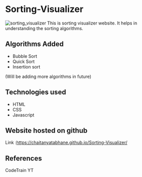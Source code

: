 # Sorting-Visualizer
![sorting_visualizer](https://user-images.githubusercontent.com/71386171/177007941-91557f67-f3ad-4a9f-9b5f-ccb931abfd81.png)
This is sorting visualizer website. It helps in understanding the sorting algorithms.

## Algorithms Added
- Bubble Sort
- Quick Sort
- Insertion sort

(Will be adding more algorithms in future)

## Technologies used
- HTML
- CSS
- Javascript

## Website hosted on github
Link :https://chaitanyatabhane.github.io/Sorting-Visualizer/

## References
CodeTrain YT




